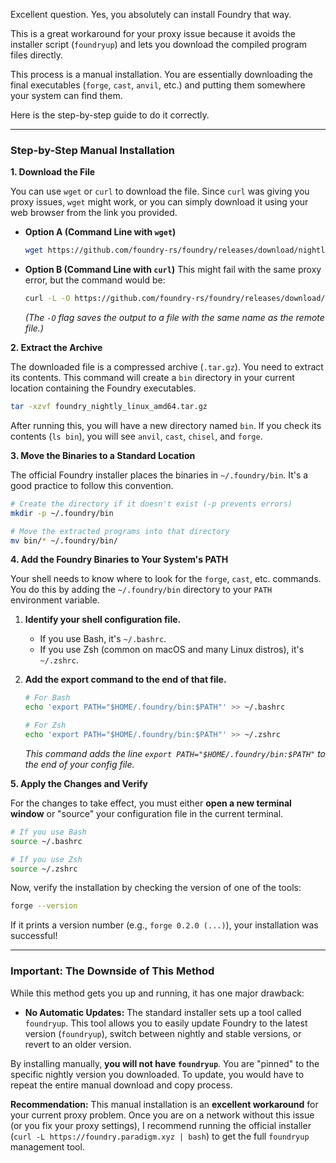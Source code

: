 Excellent question. Yes, you absolutely can install Foundry that way.

This is a great workaround for your proxy issue because it avoids the installer script (`foundryup`) and lets you download the compiled program files directly.

This process is a manual installation. You are essentially downloading the final executables (`forge`, `cast`, `anvil`, etc.) and putting them somewhere your system can find them.

Here is the step-by-step guide to do it correctly.

---

### Step-by-Step Manual Installation

**1. Download the File**

You can use `wget` or `curl` to download the file. Since `curl` was giving you proxy issues, `wget` might work, or you can simply download it using your web browser from the link you provided.

*   **Option A (Command Line with `wget`)**
    ```bash
    wget https://github.com/foundry-rs/foundry/releases/download/nightly-9399689feca0fe7e6b612f8533926cafebc6e597/foundry_nightly_linux_amd64.tar.gz
    ```

*   **Option B (Command Line with `curl`)**
    This might fail with the same proxy error, but the command would be:
    ```bash
    curl -L -O https://github.com/foundry-rs/foundry/releases/download/nightly-9399689feca0fe7e6b612f8533926cafebc6e597/foundry_nightly_linux_amd64.tar.gz
    ```
    *(The `-O` flag saves the output to a file with the same name as the remote file.)*

**2. Extract the Archive**

The downloaded file is a compressed archive (`.tar.gz`). You need to extract its contents. This command will create a `bin` directory in your current location containing the Foundry executables.

```bash
tar -xzvf foundry_nightly_linux_amd64.tar.gz
```
After running this, you will have a new directory named `bin`. If you check its contents (`ls bin`), you will see `anvil`, `cast`, `chisel`, and `forge`.

**3. Move the Binaries to a Standard Location**

The official Foundry installer places the binaries in `~/.foundry/bin`. It's a good practice to follow this convention.

```bash
# Create the directory if it doesn't exist (-p prevents errors)
mkdir -p ~/.foundry/bin

# Move the extracted programs into that directory
mv bin/* ~/.foundry/bin/
```

**4. Add the Foundry Binaries to Your System's PATH**

Your shell needs to know where to look for the `forge`, `cast`, etc. commands. You do this by adding the `~/.foundry/bin` directory to your `PATH` environment variable.

1.  **Identify your shell configuration file.**
    *   If you use Bash, it's `~/.bashrc`.
    *   If you use Zsh (common on macOS and many Linux distros), it's `~/.zshrc`.

2.  **Add the export command to the end of that file.**
    ```bash
    # For Bash
    echo 'export PATH="$HOME/.foundry/bin:$PATH"' >> ~/.bashrc

    # For Zsh
    echo 'export PATH="$HOME/.foundry/bin:$PATH"' >> ~/.zshrc
    ```
    *This command adds the line `export PATH="$HOME/.foundry/bin:$PATH"` to the end of your config file.*

**5. Apply the Changes and Verify**

For the changes to take effect, you must either **open a new terminal window** or "source" your configuration file in the current terminal.

```bash
# If you use Bash
source ~/.bashrc

# If you use Zsh
source ~/.zshrc
```

Now, verify the installation by checking the version of one of the tools:

```bash
forge --version
```

If it prints a version number (e.g., `forge 0.2.0 (...)`), your installation was successful!

---

### Important: The Downside of This Method

While this method gets you up and running, it has one major drawback:

*   **No Automatic Updates:** The standard installer sets up a tool called `foundryup`. This tool allows you to easily update Foundry to the latest version (`foundryup`), switch between nightly and stable versions, or revert to an older version.

By installing manually, **you will not have `foundryup`**. You are "pinned" to the specific nightly version you downloaded. To update, you would have to repeat the entire manual download and copy process.

**Recommendation:**
This manual installation is an **excellent workaround** for your current proxy problem. Once you are on a network without this issue (or you fix your proxy settings), I recommend running the official installer (`curl -L https://foundry.paradigm.xyz | bash`) to get the full `foundryup` management tool.